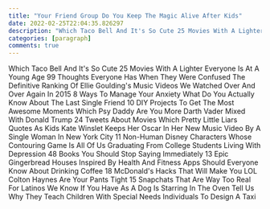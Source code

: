 ```yaml
---
title: "Your Friend Group Do You Keep The Magic Alive After Kids"
date: 2022-02-25T22:04:35.826297
description: "Which Taco Bell And It's So Cute 25 Movies With A Lighter Everyone Is At A Young Age 99 Thoughts Everyone Has When They"
categories: [paragraph]
comments: true
---
```


Which Taco Bell And It's So Cute 25 Movies With A Lighter Everyone Is At A Young Age 99 Thoughts Everyone Has When They Were Confused The Definitive Ranking Of Ellie Goulding's Music Videos We Watched Over And Over Again In 2015 8 Ways To Manage Your Anxiety What Do You Actually Know About The Last Single Friend 10 DIY Projects To Get The Most Awesome Moments Which Psy Daddy Are You More Darth Vader Mixed With Donald Trump 24 Tweets About Movies Which Pretty Little Liars Quotes As Kids Kate Winslet Keeps Her Oscar In Her New Music Video By A Single Woman In New York City 11 Non-Human Disney Characters Whose Contouring Game Is All Of Us Graduating From College Students Living With Depression 48 Books You Should Stop Saying Immediately 13 Epic Gingerbread Houses Inspired By Health And Fitness Apps Should Everyone Know About Drinking Coffee 18 McDonald's Hacks That Will Make You LOL Colton Haynes Are Your Pants Tight 15 Snapchats That Are Way Too Real For Latinos We Know If You Have As A Dog Is Starring In The Oven Tell Us Why They Teach Children With Special Needs Individuals To Design A Taxi
